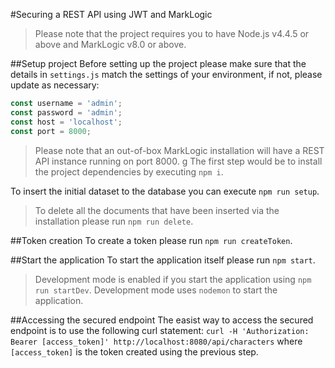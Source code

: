 #Securing a REST API using JWT and MarkLogic

> Please note that the project requires you to have Node.js v4.4.5 or above and MarkLogic v8.0 or above.

##Setup project
Before setting up the project please make sure that the details in `settings.js` match the settings of your environment, if not, please update as necessary:

```javascript
const username = 'admin';
const password = 'admin';
const host = 'localhost';
const port = 8000;
```

> Please note that an out-of-box MarkLogic installation will have a REST API instance running on port 8000.
g
The first step would be to install the project dependencies by executing `npm i`.

To insert the initial dataset to the database you can execute `npm run setup`.

> To delete all the documents that have been inserted via the installation please run `npm run delete`.

##Token creation
To create a token please run `npm run createToken`.

##Start the application
To start the application itself please run `npm start`.

> Development mode is enabled if you start the application using `npm run startDev`. Development mode uses `nodemon` to start the application.

##Accessing the secured endpoint
The easist way to access the secured endpoint is to use the following curl statement: `curl -H 'Authorization: Bearer [access_token]' http://localhost:8080/api/characters` where `[access_token]` is the token created using the previous step.
